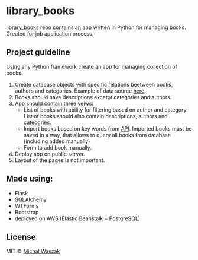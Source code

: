 # library_books 

library_books repo contains an app written in Python for managing books. Created for job application process.

## Project guideline

Using any Python framework create an app for managing collection of books.
1. Create database objects with specific relations beetween books, authors and categories.
Example of data source [here](https://www.googleapis.com/books/v1/volumes?q=Hobbit).
2. Books should have descriptions excetpt categories and authors.
3. App should contain three veiws:
    * List of books with ability for filtering based on author and category. List of books should also contain descriptions, authors and cateogries.
    * Import books based on key words from [API](https://www.google.com/url?q=https://developers.google.com/books/docs/v1/using%23WorkingVolumes&). Imported books must be saved in a way, that allows to query all books from database (including added manually)
    * Form to add book manually.
4. Deploy app on public server.
5. Layout of the pages is not important.

## Made using:
  * Flask
  * SQLAlchemy
  * WTForms
  * Bootstrap
  * deployed on AWS (Elastic Beanstalk + PostgreSQL)

## License

MIT © [Michał Waszak](https://github.com/mihalw28)
